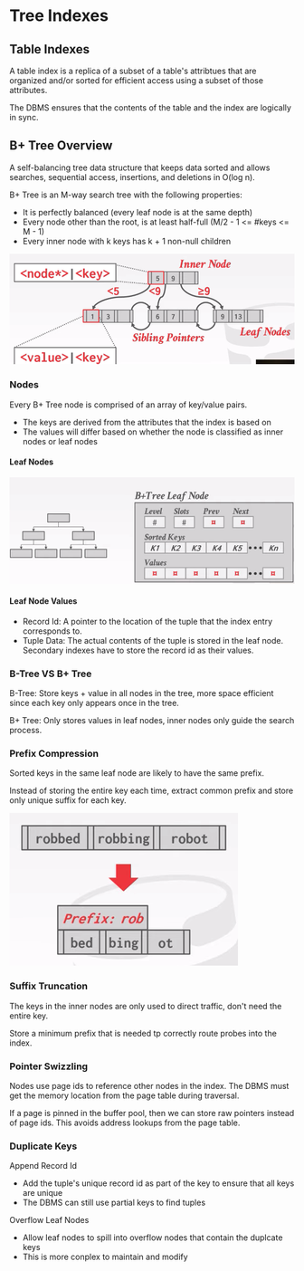 # Tree Indexes

## Table Indexes

A table index is a replica of a subset of a table's attribtues that are organized and/or sorted for efficient access using a subset of those attributes.

The DBMS ensures that the contents of the table and the index are logically in sync.

## B+ Tree Overview

A self-balancing tree data structure that keeps data sorted and allows searches, sequential access, insertions, and deletions in O(log n).

B+ Tree is an M-way search tree with the following properties:

- It is perfectly balanced (every leaf node is at the same depth)
- Every node other than the root, is at least half-full (M/2 - 1 <= #keys <= M - 1)
- Every inner node with k keys has k + 1 non-null children

![B+ Tree](./images/b_plus_tree.png)

### Nodes

Every B+ Tree node is comprised of an array of key/value pairs.

- The keys are derived from the attributes that the index is based on
- The values will differ based on whether the node is classified as inner nodes or leaf nodes

#### Leaf Nodes

![B+ Tree Leaf Node](./images/b_plus_tree_leaf_node.png)

#### Leaf Node Values

- Record Id: A pointer to the location of the tuple that the index entry corresponds to.
- Tuple Data: The actual contents of the tuple is stored in the leaf node. Secondary indexes have to store the record id as their values.

### B-Tree VS B+ Tree

B-Tree: Store keys + value in all nodes in the tree, more space efficient since each key only appears once in the tree.

B+ Tree: Only stores values in leaf nodes, inner nodes only guide the search process.

### Prefix Compression

Sorted keys in the same leaf node are likely to have the same prefix.

Instead of storing the entire key each time, extract common prefix and store only unique suffix for each key.

![Prefix Compression](./images/prefix_compression.png)

### Suffix Truncation

The keys in the inner nodes are only used to direct traffic, don't need the entire key.

Store a minimum prefix that is needed tp correctly route probes into the index.

### Pointer Swizzling

Nodes use page ids to reference other nodes in the index. The DBMS must get the memory location from the page table during traversal.

If a page is pinned in the buffer pool, then we can store raw pointers instead of page ids. This avoids address lookups from the page table.

### Duplicate Keys

Append Record Id

- Add the tuple's unique record id as part of the key to ensure that all keys are unique
- The DBMS can still use partial keys to find tuples

Overflow Leaf Nodes

- Allow leaf nodes to spill into overflow nodes that contain the duplcate keys
- This is more conplex to maintain and modify